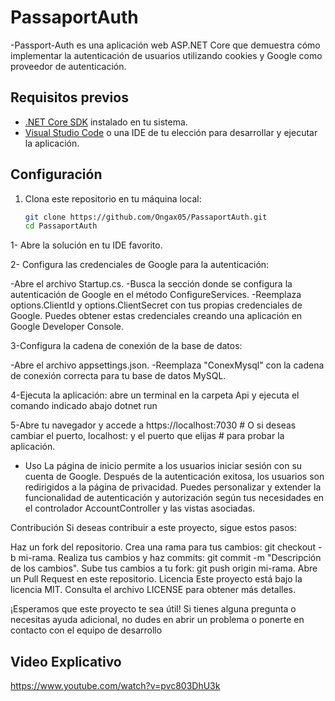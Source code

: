 # PassaportAuth
-Passport-Auth es una aplicación web ASP.NET Core que demuestra cómo implementar
 la autenticación de usuarios utilizando cookies y Google como proveedor de autenticación.

## Requisitos previos 

- [.NET Core SDK](https://dotnet.microsoft.com/download) instalado en tu sistema.
- [Visual Studio Code](https://code.visualstudio.com/) o una IDE de tu elección para desarrollar y ejecutar la aplicación.

## Configuración

1. Clona este repositorio en tu máquina local:

   ```bash
   git clone https://github.com/Ongax05/PassaportAuth.git
   cd PassaportAuth

1- Abre la solución en tu IDE favorito.

2- Configura las credenciales de Google para la autenticación:

  -Abre el archivo Startup.cs.
  -Busca la sección donde se configura la autenticación de Google en el método ConfigureServices.
  -Reemplaza options.ClientId y options.ClientSecret con tus propias credenciales de Google. Puedes obtener estas credenciales creando una aplicación en Google Developer Console.
  
3-Configura la cadena de conexión de la base de datos:

  -Abre el archivo appsettings.json.
  -Reemplaza "ConexMysql" con la cadena de conexión correcta para tu base de datos MySQL.

 4-Ejecuta la aplicación:
   abre un terminal en la carpeta Api y ejecuta el comando indicado abajo 
   dotnet run

 5-Abre tu navegador y accede a https://localhost:7030 # O si deseas cambiar el puerto, localhost: y el puerto que elijas # para probar la aplicación.

 - Uso
  La página de inicio permite a los usuarios iniciar sesión con su cuenta de Google.
  Después de la autenticación exitosa, los usuarios son redirigidos a la página de privacidad.
  Puedes personalizar y extender la funcionalidad de autenticación y autorización según tus necesidades en el controlador AccountController y las vistas asociadas.

  Contribución
  Si deseas contribuir a este proyecto, sigue estos pasos:
  
  Haz un fork del repositorio.
  Crea una rama para tus cambios: git checkout -b mi-rama.
  Realiza tus cambios y haz commits: git commit -m "Descripción de los cambios".
  Sube tus cambios a tu fork: git push origin mi-rama.
  Abre un Pull Request en este repositorio.
  Licencia
  Este proyecto está bajo la licencia MIT. Consulta el archivo LICENSE para obtener más detalles.
  
  ¡Esperamos que este proyecto te sea útil! Si tienes alguna pregunta o necesitas ayuda adicional, no dudes en abrir un problema o ponerte en contacto con el equipo de desarrollo

  ## Video Explicativo
  
  https://www.youtube.com/watch?v=pvc803DhU3k
